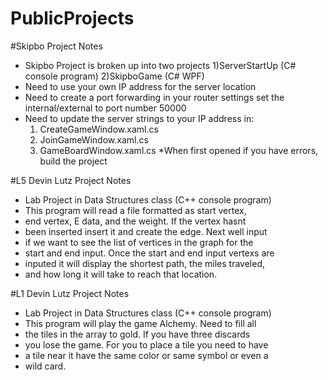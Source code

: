 # PublicProjects

#Skipbo Project Notes
* Skipbo Project is broken up into two projects
	1)ServerStartUp	(C# console program)
	2)SkipboGame	(C# WPF)
* Need to use your own IP address for the server location
* Need to create a port forwarding in your router settings set the internal/external to port number 50000 
* Need to update the server strings to your IP address in:
	1) CreateGameWindow.xaml.cs
	2) JoinGameWindow.xaml.cs
	3) GameBoardWindow.xaml.cs
*When first opened if you have errors, build the project

#L5 Devin Lutz Project Notes
* Lab Project in Data Structures class (C++ console program)
* This program will read a file formatted as start vertex,
* end vertex, E data, and the weight. If the vertex hasnt
* been inserted insert it and create the edge. Next well input
* if we want to see the list of vertices in the graph for the 
* start and end input. Once the start and end input vertexs are
* inputed it will display the shortest path, the miles traveled,
* and how long it will take to reach that location.

#L1 Devin Lutz Project Notes
* Lab Project in Data Structures class (C++ console program)
* This program will play the game Alchemy. Need to fill all
* the tiles in the array to gold. If you have three discards
* you lose the game. For you to place a tile you need to have
* a tile near it have the same color or same symbol or even a 
* wild card.
